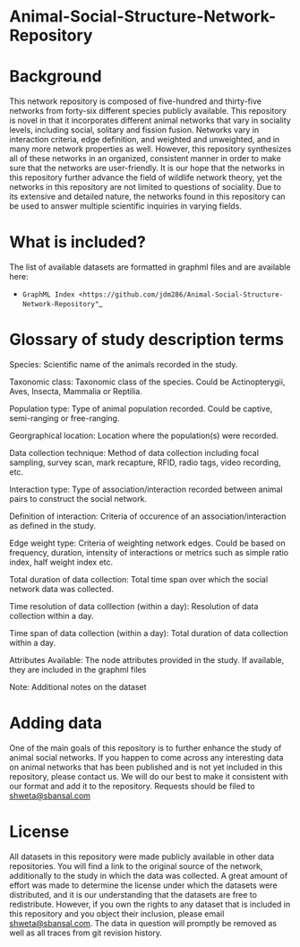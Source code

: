 Animal-Social-Structure-Network-Repository
==========================================
Background
==========================================
This network repository is composed of five-hundred and thirty-five networks from forty-six different species publicly available. This repository is novel in that it incorporates different animal networks that vary in sociality levels, including social, solitary and fission fusion. Networks vary in interaction criteria, edge definition, and weighted and unweighted, and in many more network properties as well. However, this repository synthesizes all of these networks in an organized, consistent manner in order to make sure that the networks are user-friendly. It is our hope that the networks in this repository further advance the field of wildlife network theory, yet the networks in this repository are not limited to questions of sociality. Due to its extensive and detailed nature, the networks found in this repository can be used to answer multiple scientific inquiries in varying fields.</p>

What is included?
=================

The list of available datasets are formatted in graphml files and are available here:
+ `GraphML Index <https://github.com/jdm286/Animal-Social-Structure-Network-Repository"`_

Glossary of study description terms 
===================================
Species: Scientific name of the animals recorded in the study.

Taxonomic class: Taxonomic class of the species. Could be Actinopterygii, Aves, Insecta, Mammalia or Reptilia.

Population type: Type of animal population recorded. Could be captive, semi-ranging or free-ranging.

Georgraphical location: Location where the population(s) were recorded.

Data collection technique: Method of data collection including focal sampling, survey scan, mark recapture, RFID, radio tags, video recording, etc.

Interaction type: Type of association/interaction recorded between animal pairs to construct the social network.

Definition of interaction: Criteria of occurence of an association/interaction as defined in the study.

Edge weight type: Criteria of weighting network edges. Could be based on frequency, duration, intensity of interactions or metrics such as simple ratio index, half weight index etc.

Total duration of data collection: Total time span over which the social network data was collected.

Time resolution of data colllection (within a day): Resolution of data collection within a day.

Time span of data collection (within a day): Total duration of data collection within a day.

Attributes Available: The node attributes provided in the study. If available, they are included in the graphml files

Note: Additional notes on the dataset



Adding data
===========

One of the main goals of this repository is to further enhance the study of animal social networks. If you happen to come across any interesting data on animal networks that has been published and is not yet included in this repository, please contact us. We will do our best to make it consistent with our format and add it to the repository. Requests should be filed to shweta@sbansal.com

License
=======

All datasets in this repository were made publicly available in other data repositories. You will find a link to the original source of the network, additionally to the study in which the data was collected. A great amount of effort was made to determine the license under which the datasets were distributed, and it is our understanding that the datasets are free to redistribute. However, if you own the rights to any dataset that is included in this repository and you object their inclusion, please email shweta@sbansal.com. The data in question will promptly be removed as well as all traces from git revision history.
 

